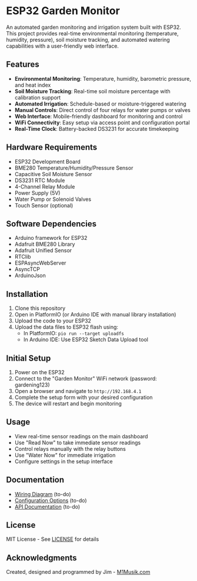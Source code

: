 # ESP32 Garden Monitor

An automated garden monitoring and irrigation system built with ESP32. This project provides real-time environmental monitoring (temperature, humidity, pressure), soil moisture tracking, and automated watering capabilities with a user-friendly web interface.


## Features

- **Environmental Monitoring**: Temperature, humidity, barometric pressure, and heat index
- **Soil Moisture Tracking**: Real-time soil moisture percentage with calibration support
- **Automated Irrigation**: Schedule-based or moisture-triggered watering
- **Manual Controls**: Direct control of four relays for water pumps or valves
- **Web Interface**: Mobile-friendly dashboard for monitoring and control
- **WiFi Connectivity**: Easy setup via access point and configuration portal
- **Real-Time Clock**: Battery-backed DS3231 for accurate timekeeping

## Hardware Requirements

- ESP32 Development Board
- BME280 Temperature/Humidity/Pressure Sensor
- Capacitive Soil Moisture Sensor
- DS3231 RTC Module
- 4-Channel Relay Module
- Power Supply (5V)
- Water Pump or Solenoid Valves
- Touch Sensor (optional)

## Software Dependencies

- Arduino framework for ESP32
- Adafruit BME280 Library
- Adafruit Unified Sensor
- RTClib
- ESPAsyncWebServer
- AsyncTCP
- ArduinoJson

## Installation

1. Clone this repository
2. Open in PlatformIO (or Arduino IDE with manual library installation)
3. Upload the code to your ESP32
4. Upload the data files to ESP32 flash using:
   - In PlatformIO: `pio run --target uploadfs`
   - In Arduino IDE: Use ESP32 Sketch Data Upload tool

## Initial Setup

1. Power on the ESP32
2. Connect to the "Garden Monitor" WiFi network (password: gardening123)
3. Open a browser and navigate to `http://192.168.4.1`
4. Complete the setup form with your desired configuration
5. The device will restart and begin monitoring

## Usage

- View real-time sensor readings on the main dashboard
- Use "Read Now" to take immediate sensor readings
- Control relays manually with the relay buttons
- Use "Water Now" for immediate irrigation
- Configure settings in the setup interface

## Documentation

- [Wiring Diagram](docs/wiring.md) (to-do)
- [Configuration Options](docs/config.md) (to-do)
- [API Documentation](docs/api.md) (to-do)

## License

MIT License - See [LICENSE](LICENSE) for details

## Acknowledgments

Created, designed and programmed by Jim - [M1Musik.com](https://M1Musik.com)
